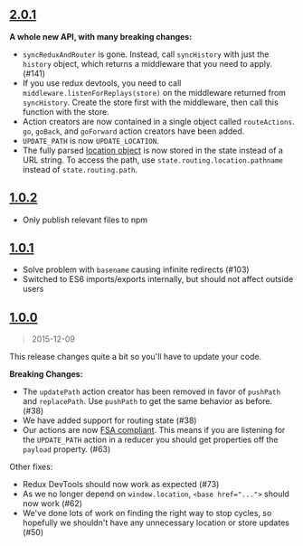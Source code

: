 
## [2.0.1](https://github.com/jlongster/redux-simple-router/compare/1.0.2...2.0.1)

**A whole new API, with many breaking changes:**

* `syncReduxAndRouter` is gone. Instead, call `syncHistory` with just the `history` object, which returns a middleware that you need to apply. (#141)
* If you use redux devtools, you need to call `middleware.listenForReplays(store)` on the middleware returned from `syncHistory`. Create the store first with the middleware, then call this function with the store.
* Action creators are now contained in a single object called `routeActions`. `go`, `goBack`, and `goForward` action creators have been added.
* `UPDATE_PATH` is now `UPDATE_LOCATION`.
* The fully parsed [location object](https://github.com/rackt/history/blob/master/docs/Location.md) is now stored in the state instead of a URL string. To access the path, use `state.routing.location.pathname` instead of `state.routing.path`.

## [1.0.2](https://github.com/jlongster/redux-simple-router/compare/1.0.1...1.0.2)

* Only publish relevant files to npm

## [1.0.1](https://github.com/jlongster/redux-simple-router/compare/1.0.0...1.0.1)

* Solve problem with `basename` causing infinite redirects (#103)
* Switched to ES6 imports/exports internally, but should not affect outside users

## [1.0.0](https://github.com/jlongster/redux-simple-router/compare/0.0.10...1.0.0)
> 2015-12-09

This release changes quite a bit so you'll have to update your code.

**Breaking Changes:**

* The `updatePath` action creator has been removed in favor of `pushPath` and `replacePath`. Use `pushPath` to get the same behavior as before. (#38)
* We have added support for routing state (#38)
* Our actions are now [FSA compliant](https://github.com/acdlite/flux-standard-action). This means if you are listening for the `UPDATE_PATH` action in a reducer you should get properties off the `payload` property. (#63)

Other fixes:

* Redux DevTools should now work as expected (#73)
* As we no longer depend on `window.location`, `<base href="...">` should now work (#62)
* We've done lots of work on finding the right way to stop cycles, so hopefully we shouldn't have any unnecessary location or store updates (#50)
